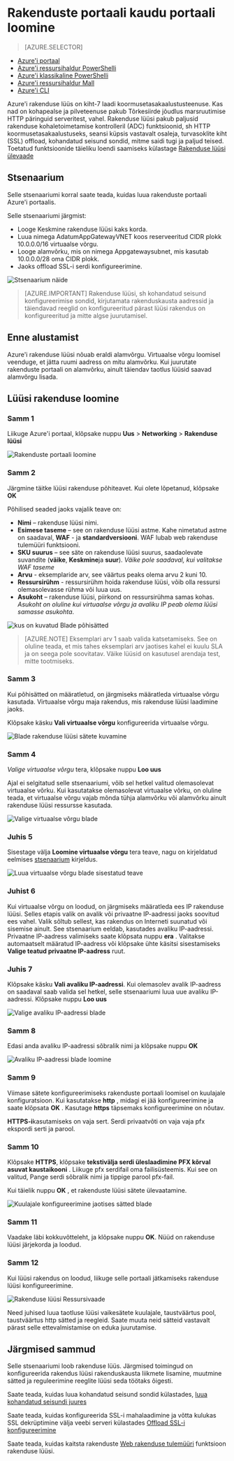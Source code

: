 <properties
   pageTitle="Rakenduste portaali kaudu portaali loomine | Microsoft Azure'i"
   description="Saate teada, kuidas luua rakenduste portaali portaali abil"
   services="application-gateway"
   documentationCenter="na"
   authors="georgewallace"
   manager="carmonm"
   editor=""
   tags="azure-resource-manager"
/>
<tags  
   ms.service="application-gateway"
   ms.devlang="na"
   ms.topic="article"
   ms.tgt_pltfrm="na"
   ms.workload="infrastructure-services"
   ms.date="10/25/2016"
   ms.author="gwallace" />

# <a name="create-an-application-gateway-by-using-the-portal"></a>Rakenduste portaali kaudu portaali loomine

> [AZURE.SELECTOR]
- [Azure'i portaal](application-gateway-create-gateway-portal.md)
- [Azure'i ressursihaldur PowerShelli](application-gateway-create-gateway-arm.md)
- [Azure'i klassikaline PowerShelli](application-gateway-create-gateway.md)
- [Azure'i ressursihaldur Mall](application-gateway-create-gateway-arm-template.md)
- [Azure'i CLI](application-gateway-create-gateway-cli.md)

Azure'i rakenduse lüüs on kiht-7 laadi koormusetasakaalustusteenuse. Kas nad on kohapealse ja pilveteenuse pakub Tõrkesiirde jõudlus marsruutimise HTTP päringuid serveritest, vahel. Rakenduse lüüsi pakub paljusid rakenduse kohaletoimetamise kontrolleril (ADC) funktsioonid, sh HTTP koormusetasakaalustuseks, seansi küpsis vastavalt osaleja, turvasoklite kiht (SSL) offload, kohandatud seisund sondid, mitme saidi tugi ja paljud teised. Toetatud funktsioonide täieliku loendi saamiseks külastage [Rakenduse lüüsi ülevaade](application-gateway-introduction.md)

## <a name="scenario"></a>Stsenaarium

Selle stsenaariumi korral saate teada, kuidas luua rakenduste portaali Azure'i portaalis.

Selle stsenaariumi järgmist:

- Looge Keskmine rakenduse lüüsi kaks korda.
- Luua nimega AdatumAppGatewayVNET koos reserveeritud CIDR plokk 10.0.0.0/16 virtuaalse võrgu.
- Looge alamvõrku, mis on nimega Appgatewaysubnet, mis kasutab 10.0.0.0/28 oma CIDR plokk.
- Jaoks offload SSL-i serdi konfigureerimine.

![Stsenaarium näide][scenario]

>[AZURE.IMPORTANT] Rakenduse lüüsi, sh kohandatud seisund konfigureerimise sondid, kirjutamata rakenduskausta aadressid ja täiendavad reeglid on konfigureeritud pärast lüüsi rakendus on konfigureeritud ja mitte algse juurutamisel.

## <a name="before-you-begin"></a>Enne alustamist

Azure'i rakenduse lüüsi nõuab eraldi alamvõrgu. Virtuaalse võrgu loomisel veenduge, et jätta ruumi aadress on mitu alamvõrku. Kui juurutate rakenduste portaali on alamvõrku, ainult täiendav taotlus lüüsid saavad alamvõrgu lisada.

## <a name="create-the-application-gateway"></a>Lüüsi rakenduse loomine

### <a name="step-1"></a>Samm 1

Liikuge Azure'i portaal, klõpsake nuppu **Uus** > **Networking** > **Rakenduse lüüsi**

![Rakenduste portaali loomine][1]

### <a name="step-2"></a>Samm 2

Järgmine täitke lüüsi rakenduse põhiteavet. Kui olete lõpetanud, klõpsake **OK**

Põhilised seaded jaoks vajalik teave on:

- **Nimi** – rakenduse lüüsi nimi.
- **Esimese taseme** – see on rakenduse lüüsi astme. Kahe nimetatud astme on saadaval, **WAF** - ja **standardversiooni**. WAF lubab web rakenduse tulemüüri funktsiooni.
- **SKU suurus** – see säte on rakenduse lüüsi suurus, saadaolevate suvandite (**väike**, **Keskmine**ja **suur**). *Väike pole saadaval, kui valitakse WAF taseme*
- **Arvu** - eksemplaride arv, see väärtus peaks olema arvu 2 kuni 10.
- **Ressursirühm** - ressursirühm hoida rakenduse lüüsi, võib olla ressursi olemasolevasse rühma või luua uus.
- **Asukoht** – rakenduse lüüsi, piirkond on ressursirühma samas kohas. *Asukoht on oluline kui virtuaalse võrgu ja avaliku IP peab olema lüüsi samasse asukohta*.

![kus on kuvatud Blade põhisätted][2]

>[AZURE.NOTE] Eksemplari arv 1 saab valida katsetamiseks. See on oluline teada, et mis tahes eksemplari arv jaotises kahel ei kuulu SLA ja on seega pole soovitatav. Väike lüüsid on kasutusel arendaja test, mitte tootmiseks.

### <a name="step-3"></a>Samm 3

Kui põhisätted on määratletud, on järgmiseks määratleda virtuaalse võrgu kasutada. Virtuaalse võrgu maja rakendus, mis rakenduse lüüsi laadimine jaoks.

Klõpsake käsku **Vali virtuaalse võrgu** konfigureerida virtuaalse võrgu.

![Blade rakenduse lüüsi sätete kuvamine][3]

### <a name="step-4"></a>Samm 4

*Valige virtuaalse võrgu* tera, klõpsake nuppu **Loo uus**

Ajal ei selgitatud selle stsenaariumi, võib sel hetkel valitud olemasolevat virtuaalse võrku.  Kui kasutatakse olemasolevat virtuaalse võrku, on oluline teada, et virtuaalse võrgu vajab mõnda tühja alamvõrku või alamvõrku ainult rakenduse lüüsi ressursse kasutada.

![Valige virtuaalse võrgu blade][4]

### <a name="step-5"></a>Juhis 5

Sisestage välja **Loomine virtuaalse võrgu** tera teave, nagu on kirjeldatud eelmises [stsenaarium](#scenario) kirjeldus.

![Luua virtuaalse võrgu blade sisestatud teave][5]

### <a name="step-6"></a>Juhist 6

Kui virtuaalse võrgu on loodud, on järgmiseks määratleda ees IP rakenduse lüüsi. Selles etapis valik on avalik või privaatne IP-aadressi jaoks soovitud ees vahel. Valik sõltub sellest, kas rakendus on Interneti suunatud või sisemise ainult. See stsenaarium eeldab, kasutades avaliku IP-aadressi. Privaatne IP-aadress valimiseks saate klõpsata nuppu **era** . Valitakse automaatselt määratud IP-aadress või klõpsake ühte käsitsi sisestamiseks **Valige teatud privaatne IP-aadress** ruut.

### <a name="step-7"></a>Juhis 7

Klõpsake käsku **Vali avaliku IP-aadressi**. Kui olemasolev avalik IP-aadress on saadaval saab valida sel hetkel, selle stsenaariumi luua uue avaliku IP-aadressi. Klõpsake nuppu **Loo uus**

![Valige avaliku IP-aadressi blade][6]

### <a name="step-8"></a>Samm 8

Edasi anda avaliku IP-aadressi sõbralik nimi ja klõpsake nuppu **OK**

![Avaliku IP-aadressi blade loomine][7]

### <a name="step-9"></a>Samm 9

Viimase sätete konfigureerimiseks rakenduste portaali loomisel on kuulajale konfiguratsioon.  Kui kasutatakse **http** , midagi ei jää konfigureerimine ja saate klõpsata **OK** . Kasutage **https** täpsemaks konfigureerimine on nõutav.

**HTTPS-i**kasutamiseks on vaja sert. Serdi privaatvõti on vaja vaja pfx ekspordi serti ja parool.

### <a name="step-10"></a>Samm 10

Klõpsake **HTTPS**, klõpsake **tekstivälja **serdi üleslaadimine PFX** kõrval asuvat kaustaikooni** .
Liikuge pfx serdifail oma failisüsteemis. Kui see on valitud, Pange serdi sõbralik nimi ja tippige parool pfx-fail.

Kui täielik nuppu **OK** , et rakenduste lüüsi sätete ülevaatamine.

![Kuulajale konfigureerimine jaotises sätted blade][9]

### <a name="step-11"></a>Samm 11

Vaadake läbi kokkuvõtteleht, ja klõpsake nuppu **OK**.  Nüüd on rakenduse lüüsi järjekorda ja loodud.

### <a name="step-12"></a>Samm 12

Kui lüüsi rakendus on loodud, liikuge selle portaali jätkamiseks rakenduse lüüsi konfigureerimine.

![Rakenduse lüüsi Ressursivaade][10]

Need juhised luua taotluse lüüsi vaikesätete kuulajale, taustväärtus pool, taustväärtus http sätted ja reegleid. Saate muuta neid sätteid vastavalt pärast selle ettevalmistamise on eduka juurutamise.

## <a name="next-steps"></a>Järgmised sammud

Selle stsenaariumi loob rakenduse lüüs. Järgmised toimingud on konfigureerida rakendus lüüsi rakenduskausta liikmete lisamine, muutmine sätted ja reguleerimine reeglite lüüsi seda töötaks õigesti.

Saate teada, kuidas luua kohandatud seisund sondid külastades, [luua kohandatud seisundi juures](application-gateway-create-probe-portal.md)

Saate teada, kuidas konfigureerida SSL-i mahalaadimine ja võtta kulukas SSL dekrüptimine välja veebi serveri külastades [Offload SSL-i konfigureerimine](application-gateway-ssl-portal.md)

Saate teada, kuidas kaitsta rakenduste [Web rakenduse tulemüüri](application-gateway-webapplicationfirewall-overview.md) funktsioon rakenduse lüüsi.

<!--Image references-->
[1]: ./media/application-gateway-create-gateway-portal/figure1.png
[2]: ./media/application-gateway-create-gateway-portal/figure2.png
[3]: ./media/application-gateway-create-gateway-portal/figure3.png
[4]: ./media/application-gateway-create-gateway-portal/figure4.png
[5]: ./media/application-gateway-create-gateway-portal/figure5.png
[6]: ./media/application-gateway-create-gateway-portal/figure6.png
[7]: ./media/application-gateway-create-gateway-portal/figure7.png
[8]: ./media/application-gateway-create-gateway-portal/figure8.png
[9]: ./media/application-gateway-create-gateway-portal/figure9.png
[10]: ./media/application-gateway-create-gateway-portal/figure10.png
[scenario]: ./media/application-gateway-create-gateway-portal/scenario.png
